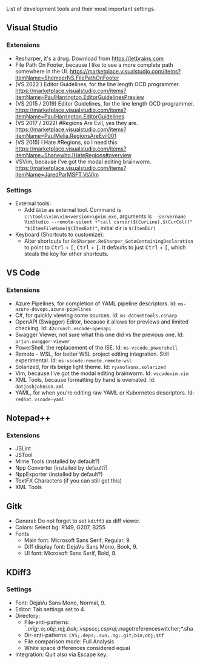 List of development tools and their most important settings.

## Visual Studio
### Extensions
- Resharper, it's a drug. Download from https://jetbrains.com
- File Path On Footer, because I like to see a more complete path somewhere in the UI. https://marketplace.visualstudio.com/items?itemName=ShemeerNS.FilePathOnFooter
- (VS 2022 ) Editor Guidelines, for the line length OCD programmer. https://marketplace.visualstudio.com/items?itemName=PaulHarrington.EditorGuidelinesPreview
- (VS 2015 / 2019) Editor Guidelines, for the line length OCD programmer. https://marketplace.visualstudio.com/items?itemName=PaulHarrington.EditorGuidelines
- (VS 2017 / 2022) #Regions Are Evil, yes they are. https://marketplace.visualstudio.com/items?itemName=PaulMelia.RegionsAreEvil001
- (VS 2015) I Hate #Regions, so I need this. https://marketplace.visualstudio.com/items?itemName=Shanewho.IHateRegions#overview
- VSVim, because I've got the modal editing brainworm. https://marketplace.visualstudio.com/items?itemName=JaredParMSFT.VsVim
### Settings
- External tools:
    - Add `&Vim` as external tool. Command is `c:\tools\vim\vim<version>\gvim.exe`, arguments is `--servername VimStudio --remote-silent +"call cursor($(CurLine),$(CurCol))" "$(ItemFileName)$(ItemExt)"`, initial dir is `$(ItemDir)`
- Keyboard (Shortcuts to customize):
    - Alter shortcuts for `ReSharper.ReSharper_GotoContainingDeclaration` to point to <kbd>Ctrl</kbd> + <kbd>&lbrack;</kbd>, <kbd>Ctrl</kbd> + <kbd>&lbrack;</kbd>.
      It defaults to just <kbd>Ctrl</kbd> + <kbd>&lbrack;</kbd>, which steals the key for other shortcuts.

## VS Code
### Extensions
- Azure Pipelines, for completion of YAML pipeline descriptors. Id: `ms-azure-devops.azure-pipelines`
- C#, for quickly viewing some sources. Id: `ms-dotnettools.csharp`
- OpenAPI (Swagger) Editor, because it allows for previews and limited checking. Id: `42crunch.vscode-openapi`
- Swagger Viewer, not sure what this one did vs the previous one. Id: `arjun.swagger-viewer`
- PowerShell, the replacement of the ISE. Id: `ms-vscode.powershell`
- Remote - WSL, for better WSL project editing integration. Still experimental. Id: `ms-vscode-remote.remote-wsl`
- Solarized, for its beige light theme. Id: `ryanolsonx.solarized`
- Vim, because I've got the modal editing brainworm. Id: `vscodevim.vim`
- XML Tools, because formatting by hand is overrated. Id: `dotjoshjohnson.xml`
- YAML, for when you're editing raw YAML or Kubernetes descriptors. Id: `redhat.vscode-yaml`

## Notepad++
### Extensions
- JSLint
- JSTool
- Mime Tools (installed by default?)
- Npp Converter (installed by default?)
- NppExporter (installed by default?)
- TextFX Characters (if you can still get this)
- XML Tools


## Gitk
- General: Do not forget to set `kdiff3` as diff viewer.
- Colors: Select bg: R149, G207, B255
- Fonts
    - Main font: Microsoft Sans Serif, Regular, 9.
    - Diff display font: DejaVu Sans Mono, Book, 9.
    - UI font: Microsoft Sans Serif, Bold, 9.

## KDiff3
### Settings
- Font: DejaVu Sans Mono, Normal, 9.
- Editor: Tab settings set to 4.
- Directory:
    - File-anti-patterns: `*.orig;*.o;*.obj;*.rej;*.bak;*.vspscc;*.csproj;*.nugetreferenceswitcher;*.sha
    - Dir-anti-patterns: `CVS;.deps;.svn;.hg;.git;bin;obj;$tf`
    - File comparison mode: Full Analysis
    - White space differences considered equal
- Integration: Quit also via Escape key.

